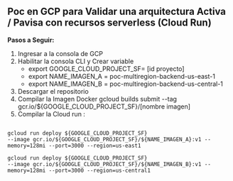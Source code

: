 ## Poc en GCP para Validar una arquitectura Activa / Pavisa con recursos serverless (Cloud Run)
**Pasos a Seguir:**
1. Ingresar a la consola de GCP
2. Habilitar la consola CLI y Crear variable 
      - export GOOGLE_CLOUD_PROJECT_SF= [id proyecto] 
      - export NAME_IMAGEN_A = poc-multiregion-backend-us-east-1
      - export NAME_IMAGEN_B = poc-multiregion-backend-us-central-1
3. Descargar el repositorio
4. Compilar la Imagen Docker  gcloud builds submit --tag gcr.io/${GOOGLE_CLOUD_PROJECT_SF}/[nombre imagen]
5. Compilar la Cloud run :
<code>
gcloud run deploy ${GOOGLE_CLOUD_PROJECT_SF}
--image gcr.io/${GOOGLE_CLOUD_PROJECT_SF}/${NAME_IMAGEN_A}:v1 --memory=128mi --port=3000 --region=us-east1
</code>
<code>
gcloud run deploy ${GOOGLE_CLOUD_PROJECT_SF}
--image gcr.io/${GOOGLE_CLOUD_PROJECT_SF}/${NAME_IMAGEN_B}:v1 --memory=128mi --port=3000 --region=us-central1
</code>
